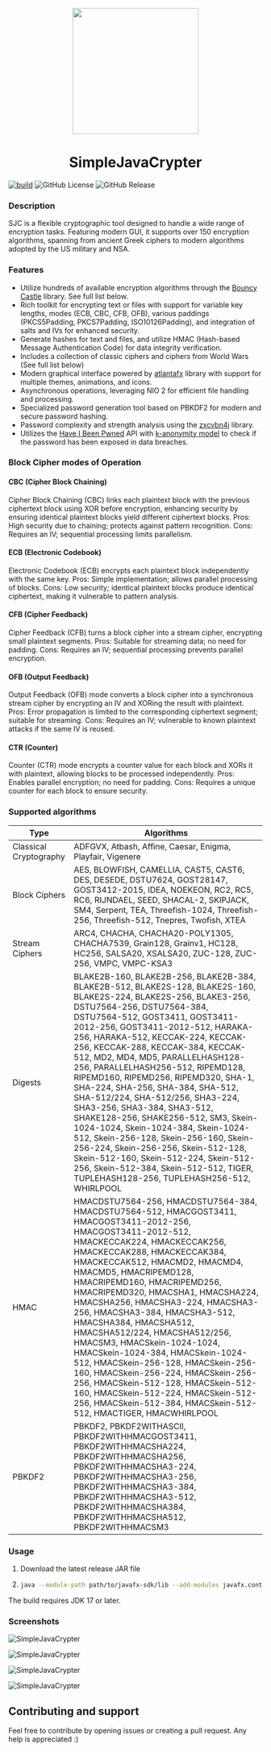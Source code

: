 <p align="center">
  <img src="https://raw.githubusercontent.com/MasterFlomaster1/SimpleJavaCrypter/master/.github/ic.png" width="250" height="250">
</p>
<h1 align="center">SimpleJavaCrypter</h1>

[![build](https://github.com/MasterFlomaster1/SimpleJavaCrypter/actions/workflows/build.yml/badge.svg)](https://github.com/MasterFlomaster1/SimpleJavaCrypter/actions/workflows/build.yml)
![GitHub License](https://img.shields.io/github/license/MasterFlomaster1/SimpleJavaCrypter)
![GitHub Release](https://img.shields.io/github/v/release/MasterFlomaster1/SimpleJavaCrypter)

### Description

SJC is a flexible cryptographic tool designed to handle a wide range of encryption tasks. Featuring modern GUI, it supports over 150 encryption algorithms, spanning from ancient Greek ciphers to modern algorithms adopted by the US military and NSA.

### Features

- Utilize hundreds of available encryption algorithms through the [Bouncy Castle](https://www.bouncycastle.org/download/bouncy-castle-java/) library. See full list below.
- Rich toolkit for encrypting text or files with support for variable key lengths, modes (ECB, CBC, CFB, OFB), various paddings (PKCS5Padding, PKCS7Padding, ISO10126Padding), and integration of salts and IVs for enhanced security.
- Generate hashes for text and files, and utilize HMAC (Hash-based Message Authentication Code) for data integrity verification.
- Includes a collection of classic ciphers and ciphers from World Wars (See full list below)
- Modern graphical interface powered by [atlantafx](https://github.com/mkpaz/atlantafx) library with support for multiple themes, animations, and icons.
- Asynchronous operations, leveraging NIO 2 for efficient file handling and processing.
- Specialized password generation tool based on PBKDF2 for modern and secure password hashing.
- Password complexity and strength analysis using the [zxcvbn4j](https://github.com/nulab/zxcvbn4j) library.
- Utilizes the [Have I Been Pwned](https://haveibeenpwned.com/Passwords) API with [k-anonymity model](https://en.wikipedia.org/wiki/K-anonymity) to check if the password has been exposed in data breaches.

### Block Cipher modes of Operation

#### CBC (Cipher Block Chaining)
Cipher Block Chaining (CBC) links each plaintext block with the previous ciphertext block using XOR before encryption, enhancing security by ensuring identical plaintext blocks yield different ciphertext blocks. Pros: High security due to chaining; protects against pattern recognition. Cons: Requires an IV; sequential processing limits parallelism.

#### ECB (Electronic Codebook)
Electronic Codebook (ECB) encrypts each plaintext block independently with the same key. Pros: Simple implementation; allows parallel processing of blocks. Cons: Low security; identical plaintext blocks produce identical ciphertext, making it vulnerable to pattern analysis.

#### CFB (Cipher Feedback)
Cipher Feedback (CFB) turns a block cipher into a stream cipher, encrypting small plaintext segments. Pros: Suitable for streaming data; no need for padding. Cons: Requires an IV; sequential processing prevents parallel encryption.

#### OFB (Output Feedback)
Output Feedback (OFB) mode converts a block cipher into a synchronous stream cipher by encrypting an IV and XORing the result with plaintext. Pros: Error propagation is limited to the corresponding ciphertext segment; suitable for streaming. Cons: Requires an IV; vulnerable to known plaintext attacks if the same IV is reused.

#### CTR (Counter)
Counter (CTR) mode encrypts a counter value for each block and XORs it with plaintext, allowing blocks to be processed independently. Pros: Enables parallel encryption; no need for padding. Cons: Requires a unique counter for each block to ensure security.

### Supported algorithms
| Type                   | Algorithms                                                                                                                                                                                                                                                                                                                                                                                                                                                                                                                                                                                                                                                                                                                                                                                                       |
|------------------------|------------------------------------------------------------------------------------------------------------------------------------------------------------------------------------------------------------------------------------------------------------------------------------------------------------------------------------------------------------------------------------------------------------------------------------------------------------------------------------------------------------------------------------------------------------------------------------------------------------------------------------------------------------------------------------------------------------------------------------------------------------------------------------------------------------------|
| Classical Cryptography | ADFGVX, Atbash, Affine, Caesar, Enigma, Playfair, Vigenere                                                                                                                                                                                                                                                                                                                                                                                                                                                                                                                                                                                                                                                                                                                                                       |
| Block Ciphers          | AES, BLOWFISH, CAMELLIA, CAST5, CAST6, DES, DESEDE, DSTU7624, GOST28147, GOST3412-2015, IDEA, NOEKEON, RC2, RC5, RC6, RIJNDAEL, SEED, SHACAL-2, SKIPJACK, SM4, Serpent, TEA, Threefish-1024, Threefish-256, Threefish-512, Tnepres, Twofish, XTEA                                                                                                                                                                                                                                                                                                                                                                                                                                                                                                                                                                |
| Stream Ciphers         | ARC4, CHACHA, CHACHA20-POLY1305, CHACHA7539, Grain128, Grainv1, HC128, HC256, SALSA20, XSALSA20, ZUC-128, ZUC-256, VMPC, VMPC-KSA3                                                                                                                                                                                                                                                                                                                                                                                                                                                                                                                                                                                                                                                                               |
| Digests                | BLAKE2B-160, BLAKE2B-256, BLAKE2B-384, BLAKE2B-512, BLAKE2S-128, BLAKE2S-160, BLAKE2S-224, BLAKE2S-256, BLAKE3-256, DSTU7564-256, DSTU7564-384, DSTU7564-512, GOST3411, GOST3411-2012-256, GOST3411-2012-512, HARAKA-256, HARAKA-512, KECCAK-224, KECCAK-256, KECCAK-288, KECCAK-384, KECCAK-512, MD2, MD4, MD5, PARALLELHASH128-256, PARALLELHASH256-512, RIPEMD128, RIPEMD160, RIPEMD256, RIPEMD320, SHA-1, SHA-224, SHA-256, SHA-384, SHA-512, SHA-512/224, SHA-512/256, SHA3-224, SHA3-256, SHA3-384, SHA3-512, SHAKE128-256, SHAKE256-512, SM3, Skein-1024-1024, Skein-1024-384, Skein-1024-512, Skein-256-128, Skein-256-160, Skein-256-224, Skein-256-256, Skein-512-128, Skein-512-160, Skein-512-224, Skein-512-256, Skein-512-384, Skein-512-512, TIGER, TUPLEHASH128-256, TUPLEHASH256-512, WHIRLPOOL |
| HMAC                   | HMACDSTU7564-256, HMACDSTU7564-384, HMACDSTU7564-512, HMACGOST3411, HMACGOST3411-2012-256, HMACGOST3411-2012-512, HMACKECCAK224, HMACKECCAK256, HMACKECCAK288, HMACKECCAK384, HMACKECCAK512, HMACMD2, HMACMD4, HMACMD5, HMACRIPEMD128, HMACRIPEMD160, HMACRIPEMD256, HMACRIPEMD320, HMACSHA1, HMACSHA224, HMACSHA256, HMACSHA3-224, HMACSHA3-256, HMACSHA3-384, HMACSHA3-512, HMACSHA384, HMACSHA512, HMACSHA512/224, HMACSHA512/256, HMACSM3, HMACSkein-1024-1024, HMACSkein-1024-384, HMACSkein-1024-512, HMACSkein-256-128, HMACSkein-256-160, HMACSkein-256-224, HMACSkein-256-256, HMACSkein-512-128, HMACSkein-512-160, HMACSkein-512-224, HMACSkein-512-256, HMACSkein-512-384, HMACSkein-512-512, HMACTIGER, HMACWHIRLPOOL                                                                               |
| PBKDF2                 | PBKDF2, PBKDF2WITHASCII, PBKDF2WITHHMACGOST3411, PBKDF2WITHHMACSHA224, PBKDF2WITHHMACSHA256, PBKDF2WITHHMACSHA3-224, PBKDF2WITHHMACSHA3-256, PBKDF2WITHHMACSHA3-384, PBKDF2WITHHMACSHA3-512, PBKDF2WITHHMACSHA384, PBKDF2WITHHMACSHA512, PBKDF2WITHHMACSM3                                                                                                                                                                                                                                                                                                                                                                                                                                                                                                                                                       |

### Usage

1. Download the latest release JAR file
2. ```bash
   java --module-path path/to/javafx-sdk/lib --add-modules javafx.controls,javafx.fxml -jar simple-java-crypter-<version>.jar

The build requires JDK 17 or later.

### Screenshots

![SimpleJavaCrypter](https://raw.githubusercontent.com/MasterFlomaster1/SimpleJavaCrypter/master/.github/im1.png)

![SimpleJavaCrypter](https://raw.githubusercontent.com/MasterFlomaster1/SimpleJavaCrypter/master/.github/im2.png)

![SimpleJavaCrypter](https://raw.githubusercontent.com/MasterFlomaster1/SimpleJavaCrypter/master/.github/im3.png)

![SimpleJavaCrypter](https://raw.githubusercontent.com/MasterFlomaster1/SimpleJavaCrypter/master/.github/im4.png)

## Contributing and support

Feel free to contribute by opening issues or creating a pull request. Any help is appreciated :)

